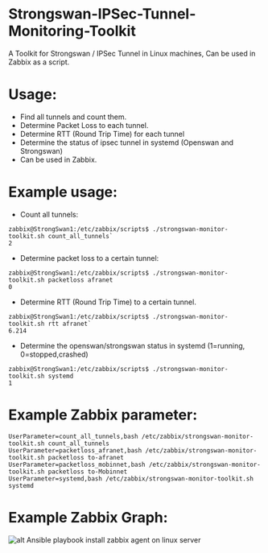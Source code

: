 # Strongswan-IPSec-Tunnel-Monitoring-Toolkit
A Toolkit for Strongswan / IPSec Tunnel in Linux machines, Can be used in Zabbix as a script.

# Usage:
- Find all tunnels and count them.
- Determine Packet Loss to each tunnel.
- Determine RTT (Round Trip Time) for each tunnel
- Determine the status of ipsec tunnel in systemd (Openswan and Strongswan)
- Can be used in Zabbix.

# Example usage:
- Count all tunnels:

```
zabbix@StrongSwan1:/etc/zabbix/scripts$ ./strongswan-monitor-toolkit.sh count_all_tunnels`
2
```


- Determine packet loss to a certain tunnel:

```
zabbix@StrongSwan1:/etc/zabbix/scripts$ ./strongswan-monitor-toolkit.sh packetloss afranet
0
```
- Determine RTT (Round Trip Time) to a certain tunnel.

```
zabbix@StrongSwan1:/etc/zabbix/scripts$ ./strongswan-monitor-toolkit.sh rtt afranet`
6.214
```


- Determine the openswan/strongswan status in systemd (1=running, 0=stopped,crashed)
```
zabbix@StrongSwan1:/etc/zabbix/scripts$ ./strongswan-monitor-toolkit.sh systemd
1
```

# Example Zabbix parameter:

```
UserParameter=count_all_tunnels,bash /etc/zabbix/strongswan-monitor-toolkit.sh count_all_tunnels
UserParameter=packetloss_afranet,bash /etc/zabbix/strongswan-monitor-toolkit.sh packetloss to-afranet
UserParameter=packetloss_mobinnet,bash /etc/zabbix/strongswan-monitor-toolkit.sh packetloss to-Mobinnet
UserParameter=systemd,bash /etc/zabbix/strongswan-monitor-toolkit.sh systemd
```

# Example Zabbix Graph:

![alt Ansible playbook install zabbix agent on linux server](https://github.com/danitfk/Strongswan-IPSec-Tunnel-Monitoring-Toolkit/blob/master/graph.png?raw=true)

